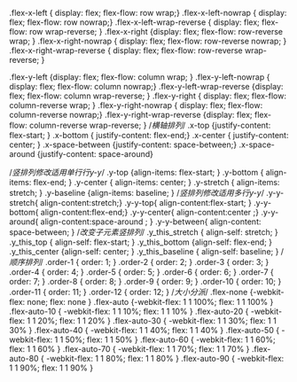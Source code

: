 .flex-x-left { display: flex; flex-flow: row wrap;}
.flex-x-left-nowrap {  display: flex; flex-flow: row nowrap;}
.flex-x-left-wrap-reverse { display: flex; flex-flow: row wrap-reverse; }
.flex-x-right {display: flex; flex-flow: row-reverse wrap; }
.flex-x-right-nowrap {  display: flex; flex-flow: row-reverse nowrap;  }
.flex-x-right-wrap-reverse { display: flex; flex-flow: row-reverse wrap-reverse;  }

.flex-y-left {display: flex; flex-flow: column wrap; }
.flex-y-left-nowrap { display: flex; flex-flow: column nowrap;}
.flex-y-left-wrap-reverse {display: flex; flex-flow: column wrap-reverse;  }
.flex-y-right {  display: flex; flex-flow: column-reverse wrap; }
.flex-y-right-nowrap { display: flex; flex-flow: column-reverse nowrap;}
.flex-y-right-wrap-reverse {display: flex; flex-flow: column-reverse wrap-reverse;  }
/*横轴排列*/
.x-top {justify-content: flex-start; }
.x-bottom { justify-content: flex-end;}
.x-center { justify-content: center; }
.x-space-between {justify-content: space-between;}
.x-space-around {justify-content: space-around}

/*竖排列修改适用单行行y-y*/
.y-top {align-items: flex-start; }
.y-bottom { align-items: flex-end; }
.y-center { align-items: center; }
.y-stretch { align-items: stretch; }
.y-baseline {align-items: baseline; }
/*竖排列修改适用多行y-y*/
.y-y-stretch{ align-content:stretch;}
.y-y-top{ align-content:flex-start; }
.y-y-bottom{  align-content:flex-end;}
.y-y-center{  align-content:center ;}
.y-y-around{  align-content:space-around ;  }
.y-y-between{ align-content: space-between;  }
/*改变子元素竖排列*/
.y_this_stretch {  align-self: stretch; }
.y_this_top {  align-self: flex-start; }
.y_this_bottom {align-self: flex-end; }
.y_this_center {align-self: center; }
.y_this_baseline {  align-self: baseline; }
/*顺序排列*/
.order-1 { order: 1; }
.order-2 { order: 2; }
.order-3 { order: 3; }
.order-4 { order: 4; }
.order-5 { order: 5; }
.order-6 { order: 6; }
.order-7 { order: 7; }
.order-8 { order: 8; }
.order-9 { order: 9; }
.order-10 { order: 10; }
.order-11 { order: 11; }
.order-12 { order: 12; }
/*大小分派*/
.flex-none {-webkit-flex: none; flex: none }
.flex-auto {-webkit-flex: 1 1 100%; flex: 1 1 100% }
.flex-auto-10 { -webkit-flex: 1 1 10%; flex: 1 1 10% }
.flex-auto-20 { -webkit-flex: 1 1 20%; flex: 1 1 20% }
.flex-auto-30 { -webkit-flex: 1 1 30%; flex: 1 1 30% }
.flex-auto-40 { -webkit-flex: 1 1 40%; flex: 1 1 40% }
.flex-auto-50 { -webkit-flex: 1 1 50%; flex: 1 1 50% }
.flex-auto-60 { -webkit-flex: 1 1 60%; flex: 1 1 60% }
.flex-auto-70 { -webkit-flex: 1 1 70%; flex: 1 1 70% }
.flex-auto-80 { -webkit-flex: 1 1 80%; flex: 1 1 80% }
.flex-auto-90 { -webkit-flex: 1 1 90%; flex: 1 1 90% }
